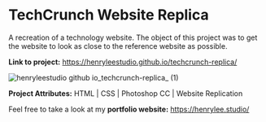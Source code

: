 # TechCrunch Website Replica

A recreation of a technology website. The object of this project was to get the website to look as close to the reference website as possible. 

**Link to project:** https://henryleestudio.github.io/techcrunch-replica/

![henryleestudio github io_techcrunch-replica_ (1)](https://user-images.githubusercontent.com/101936420/164997982-7c375960-6ec0-4356-a8f5-c2680734b76e.png)

**Project Attributes:** HTML | CSS | Photoshop CC | Website Replication

Feel free to take a look at my **portfolio website:** https://henrylee.studio/

